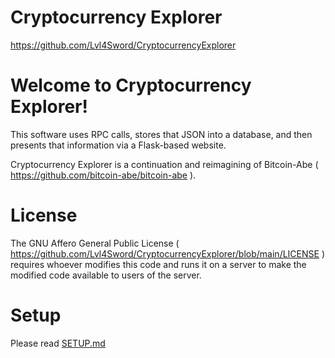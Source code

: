 Cryptocurrency Explorer
==========
https://github.com/Lvl4Sword/CryptocurrencyExplorer


Welcome to Cryptocurrency Explorer!
==========
This software uses RPC calls, stores that JSON into a database,
and then presents that information via a Flask-based website.

Cryptocurrency Explorer is a continuation and reimagining of Bitcoin-Abe
( https://github.com/bitcoin-abe/bitcoin-abe ).


License
==========
The GNU Affero General Public License
( https://github.com/Lvl4Sword/CryptocurrencyExplorer/blob/main/LICENSE )
requires whoever modifies this code and runs it on a server to make the
modified code available to users of the server.


Setup
==========
Please read [SETUP.md](SETUP.md)